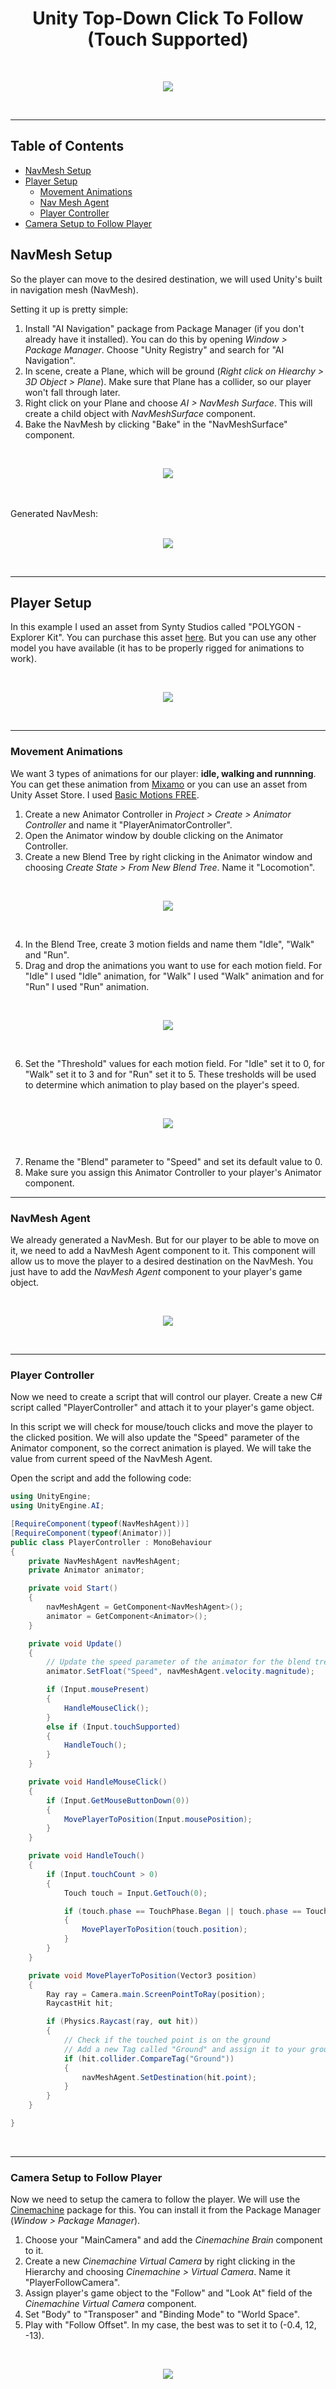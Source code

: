 <h1 align="center">Unity Top-Down Click To Follow (Touch Supported)</h1>

<br>
<p align="center">
    <img src="Screenshots/example_gif.gif?raw=true">
</p>
<br/>

<hr>

## Table of Contents

- [NavMesh Setup](#navmesh-setup)
- [Player Setup](#player-setup)
    - [Movement Animations](#movement-animations)
    - [Nav Mesh Agent](#navmesh-agent)
    - [Player Controller](#player-controller)
- [Camera Setup to Follow Player](#camera-setup)

<a name="navmesh-setup"></a>
## NavMesh Setup
So the player can move to the desired destination, we will used Unity's built in navigation mesh (NavMesh).

Setting it up is pretty simple:

1. Install "AI Navigation" package from Package Manager (if you don't already have it installed). You can do this by opening _Window > Package Manager_. Choose "Unity Registry" and search for "AI Navigation".
2. In scene, create a Plane, which will be ground (_Right click on Hiearchy > 3D Object > Plane_). Make sure that Plane has a collider, so our player won't fall through later.
3. Right click on your Plane and choose _AI > NavMesh Surface_. This will create a child object with _NavMeshSurface_ component.
4. Bake the NavMesh by clicking "Bake" in the "NavMeshSurface" component.

<br>
<p align="center">
    <img src="Screenshots/navmesh_surface_component.png?raw=true">
</p>
<br/>

<br>
Generated NavMesh:
<br>
<br>
<p align="center">
    <img src="Screenshots/generated_navmesh.png?raw=true">
</p>
<br/>

<hr>

<a name="player-setup"></a>
## Player Setup
In this example I used an asset from Synty Studios called "POLYGON - Explorer Kit". You can purchase this asset [here](https://syntystore.com/products/polygon-explorer-kit). But you can use any other model you have available (it has to be properly rigged for animations to work).

<br>
<p align="center">
    <img src="Screenshots/player_model.png?raw=true">
</p>
<br/>

<hr>

<a name="movement-animations"></a>
### Movement Animations
We want 3 types of animations for our player: **idle, walking and runnning**. You can get these animation from [Mixamo](https://www.mixamo.com/) or you can use an asset from Unity Asset Store. I used [Basic Motions FREE](https://assetstore.unity.com/packages/3d/animations/basic-motions-free-154271).

1. Create a new Animator Controller in _Project > Create > Animator Controller_ and name it "PlayerAnimatorController".
2. Open the Animator window by double clicking on the Animator Controller.
3. Create a new Blend Tree by right clicking in the Animator window and choosing _Create State > From New Blend Tree_. Name it "Locomotion".

<br>
<p align="center">
    <img src="Screenshots/player_animator_base_layer.png?raw=true">
</p>
<br>

4. In the Blend Tree, create 3 motion fields and name them "Idle", "Walk" and "Run".
5. Drag and drop the animations you want to use for each motion field. For "Idle" I used "Idle" animation, for "Walk" I used "Walk" animation and for "Run" I used "Run" animation.

<br>
<p align="center">
    <img src="Screenshots/blend_tree.png?raw=true">
</p>
<br>

6. Set the "Threshold" values for each motion field. For "Idle" set it to 0, for "Walk" set it to 3 and for "Run" set it to 5. These tresholds will be used to determine which animation to play based on the player's speed.

<br>
<p align="center">
    <img src="Screenshots/tresholds.png?raw=true">
</p>
<br>

7. Rename the "Blend" parameter to "Speed" and set its default value to 0.
8. Make sure you assign this Animator Controller to your player's Animator component.

<hr>

<a name="navmesh-agent"></a>
### NavMesh Agent
We already generated a NavMesh. But for our player to be able to move on it, we need to add a NavMesh Agent component to it. This component will allow us to move the player to a desired destination on the NavMesh. You just have to add the _NavMesh Agent_ component to your player's game object.

<br>
<p align="center">
    <img src="Screenshots/player_gameobject.png?raw=true">
</p>
<br>

<hr>

<a name="player-controller"></a>
### Player Controller
Now we need to create a script that will control our player. Create a new C# script called "PlayerController" and attach it to your player's game object. 

In this script we will check for mouse/touch clicks and move the player to the clicked position. We will also update the "Speed" parameter of the Animator component, so the correct animation is played. We will take the value from current speed of the NavMesh Agent.

Open the script and add the following code:

```csharp
using UnityEngine;
using UnityEngine.AI;

[RequireComponent(typeof(NavMeshAgent))]
[RequireComponent(typeof(Animator))]
public class PlayerController : MonoBehaviour
{
    private NavMeshAgent navMeshAgent;
    private Animator animator;

    private void Start()
    {
        navMeshAgent = GetComponent<NavMeshAgent>();
        animator = GetComponent<Animator>();
    }

    private void Update()
    {
        // Update the speed parameter of the animator for the blend tree
        animator.SetFloat("Speed", navMeshAgent.velocity.magnitude);

        if (Input.mousePresent)
        {
            HandleMouseClick();
        }
        else if (Input.touchSupported)
        {
            HandleTouch();
        }
    }

    private void HandleMouseClick()
    {
        if (Input.GetMouseButtonDown(0))
        {
            MovePlayerToPosition(Input.mousePosition);
        }
    }

    private void HandleTouch()
    {
        if (Input.touchCount > 0)
        {
            Touch touch = Input.GetTouch(0);

            if (touch.phase == TouchPhase.Began || touch.phase == TouchPhase.Moved)
            {
                MovePlayerToPosition(touch.position);
            }
        }
    }

    private void MovePlayerToPosition(Vector3 position)
    {
        Ray ray = Camera.main.ScreenPointToRay(position);
        RaycastHit hit;

        if (Physics.Raycast(ray, out hit))
        {
            // Check if the touched point is on the ground
            // Add a new Tag called "Ground" and assign it to your ground object
            if (hit.collider.CompareTag("Ground"))
            {
                navMeshAgent.SetDestination(hit.point);
            }
        }
    }

}
```

<br>
<hr>

<a name="camera-setup"></a>
### Camera Setup to Follow Player
Now we need to setup the camera to follow the player. We will use the [Cinemachine](https://unity.com/unity/features/editor/art-and-design/cinemachine) package for this. You can install it from the Package Manager (_Window > Package Manager_).

1. Choose your "MainCamera" and add the _Cinemachine Brain_ component to it.
2. Create a new _Cinemachine Virtual Camera_ by right clicking in the Hierarchy and choosing _Cinemachine > Virtual Camera_. Name it "PlayerFollowCamera".
3. Assign player's game object to the "Follow" and "Look At" field of the _Cinemachine Virtual Camera_ component.
4. Set "Body" to "Transposer" and "Binding Mode" to "World Space".
5. Play with "Follow Offset". In my case, the best was to set it to (-0.4, 12, -13).

<br>
<p align="center">
    <img src="Screenshots/virtual_camera.png?raw=true">
</p>
<br/>
